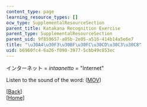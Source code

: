 ```yaml
---
content_type: page
learning_resource_types: []
ocw_type: SupplementalResourceSection
parent_title: Katakana Recognition Exercise
parent_type: SupplementalResourceSection
parent_uid: 9f859657-a05b-2e05-a516-414b14a5e6e7
title: "\u30A4\u30F3\u30BF\u30FC\u30CD\u30C3\u30C8"
uid: b6960fc4-6a26-f090-3977-5cbb49c853ec
---
```


インターネット = _intaanetto_ = "Internet"

Listen to the sound of the word: ([MOV](http://www.archive.org/download/MITRES21F.01S10_KATAKANA_EXERCISES/word5.mov))

  
\[[Back](/resources/res-21g-01-kana-spring-2010/katakana/katakana-recognition-exercise)\]  
\[[Home](/resources/res-21g-01-kana-spring-2010/katakana)\]